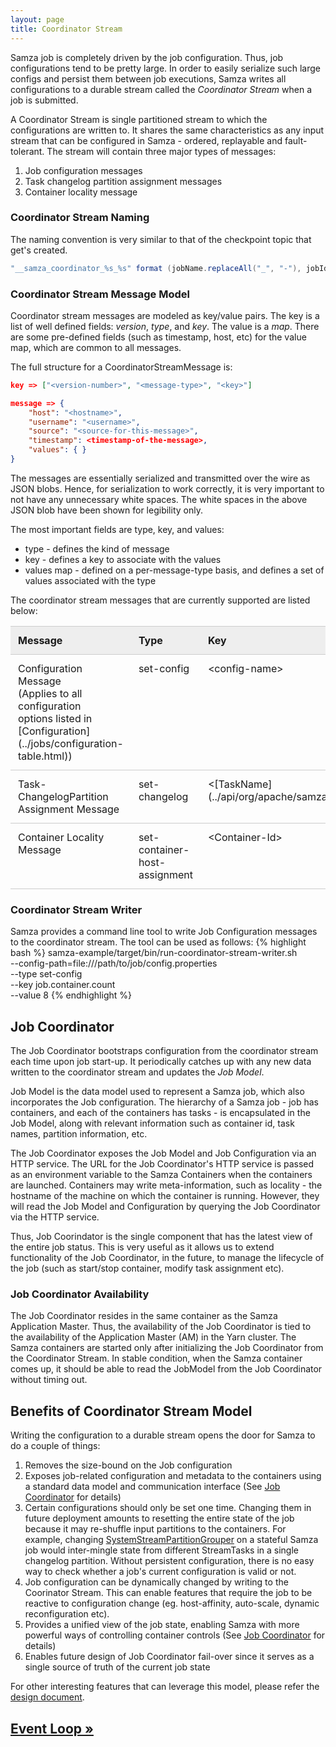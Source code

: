 ```yaml
---
layout: page
title: Coordinator Stream
---
```

<!--
   Licensed to the Apache Software Foundation (ASF) under one or more
   contributor license agreements.  See the NOTICE file distributed with
   this work for additional information regarding copyright ownership.
   The ASF licenses this file to You under the Apache License, Version 2.0
   (the "License"); you may not use this file except in compliance with
   the License.  You may obtain a copy of the License at

       http://www.apache.org/licenses/LICENSE-2.0

   Unless required by applicable law or agreed to in writing, software
   distributed under the License is distributed on an "AS IS" BASIS,
   WITHOUT WARRANTIES OR CONDITIONS OF ANY KIND, either express or implied.
   See the License for the specific language governing permissions and
   limitations under the License.
-->
Samza job is completely driven by the job configuration. Thus, job configurations tend to be pretty large. In order to easily serialize such large configs and persist them between job executions, Samza writes all configurations to a durable stream called the *Coordinator Stream* when a job is submitted.

A Coordinator Stream is single partitioned stream to which the configurations are written to. It shares the same characteristics as any input stream that can be configured in Samza - ordered, replayable and fault-tolerant. The stream will contain three major types of messages:

1. Job configuration messages
2. Task changelog partition assignment messages
3. Container locality message

### Coordinator Stream Naming

The naming convention is very similar to that of the checkpoint topic that get's created.

```java
"__samza_coordinator_%s_%s" format (jobName.replaceAll("_", "-"), jobId.replaceAll("_", "-"))
```

### Coordinator Stream Message Model
Coordinator stream messages are modeled as key/value pairs. The key is a list of well defined fields: *version*, *type*, and *key*. The value is a *map*. There are some pre-defined fields (such as timestamp, host, etc) for the value map, which are common to all messages.

The full structure for a CoordinatorStreamMessage is:

```json
key => ["<version-number>", "<message-type>", "<key>"]

message => {
    "host": "<hostname>",
    "username": "<username>",
    "source": "<source-for-this-message>",
    "timestamp": <timestamp-of-the-message>,
    "values": { }
}
```

The messages are essentially serialized and transmitted over the wire as JSON blobs. Hence, for serialization to work correctly, it is very important to not have any unnecessary white spaces. The white spaces in the above JSON blob have been shown for legibility only.

The most important fields are type, key, and values:

* type - defines the kind of message
* key - defines a key to associate with the values
* values map - defined on a per-message-type basis, and defines a set of values associated with the type

The coordinator stream messages that are currently supported are listed below:
<style>
            table th, table td {
                text-align: left;
                vertical-align: top;
                padding: 12px;
                border-bottom: 1px solid #ccc;
                border-top: 1px solid #ccc;
                border-left: 0;
                border-right: 0;
            }

            table td.property, table td.default {
                white-space: nowrap;
            }

            table th {
                background-color: #eee;
            }
</style>
<table>
    <tr>
        <th>Message</th>
        <th>Type</th>
        <th>Key</th>
        <th>Values Map</th>
    </tr>
    <tr>
        <td> Configuration Message <br />
            (Applies to all configuration <br />
             options listed in [Configuration](../jobs/configuration-table.html)) </td>
        <td> set-config </td>
        <td> &lt;config-name&gt; </td>
        <td> 'value' => &lt;config-value&gt; </td>
    </tr>
    <tr>
        <td> Task-ChangelogPartition Assignment Message </td>
        <td> set-changelog </td>
        <td> &lt;[TaskName](../api/org/apache/samza/container/TaskName.java)&gt; </td>
        <td> 'partition' => &lt;Changelog-Partition-Id&gt;
        </td>
    </tr>
    <tr>
        <td> Container Locality Message </td>
        <td> set-container-host-assignment </td>
        <td> &lt;Container-Id&gt; </td>
        <td> 'hostname' => &lt;HostName&gt;
        </td>
    </tr>
</table>

### Coordinator Stream Writer
Samza provides a command line tool to write Job Configuration messages to the coordinator stream. The tool can be used as follows:
{% highlight bash %}
samza-example/target/bin/run-coordinator-stream-writer.sh \
  --config-path=file:///path/to/job/config.properties \
  --type set-config \
  --key job.container.count \
  --value 8
{% endhighlight %}


## <a name="JobCoordinator"></a>Job Coordinator

The Job Coordinator bootstraps configuration from the coordinator stream each time upon job start-up. It periodically catches up with any new data written to the coordinator stream and updates the *Job Model*.

Job Model is the data model used to represent a Samza job, which also incorporates the Job configuration. The hierarchy of a Samza job - job has containers, and each of the containers has tasks - is encapsulated in the Job Model, along with relevant information such as container id, task names, partition information, etc.

The Job Coordinator exposes the Job Model and Job Configuration via an HTTP service. The URL for the Job Coordinator's HTTP service is passed as an environment variable to the Samza Containers when the containers are launched. Containers may write meta-information, such as locality - the hostname of the machine on which the container is running. However, they will read the Job Model and Configuration by querying the Job Coordinator via the HTTP service.

Thus, Job Coorindator is the single component that has the latest view of the entire job status. This is very useful as it allows us to extend functionality of the Job Coordinator, in the future, to manage the lifecycle of the job (such as start/stop container, modify task assignment etc).


### Job Coordinator Availability

The Job Coordinator resides in the same container as the Samza Application Master. Thus, the availability of the Job Coordinator is tied to the availability of the Application Master (AM) in the Yarn cluster. The Samza containers are started only after initializing the Job Coordinator from the Coordinator Stream. In stable condition, when the Samza container comes up, it should be able to read the JobModel from the Job Coordinator without timing out.

## Benefits of Coordinator Stream Model
Writing the configuration to a durable stream opens the door for Samza to do a couple of things:

1. Removes the size-bound on the Job configuration
2. Exposes job-related configuration and metadata to the containers using a standard data model and communication interface (See [Job Coordinator](#JobCoordinator) for details)
3. Certain configurations should only be set one time. Changing them in future deployment amounts to resetting the entire state of the job because it may re-shuffle input partitions to the containers. For example, changing [SystemStreamPartitionGrouper](../api/javadocs/org/apache/samza/container/grouper/stream/SystemStreamPartitionGrouper.java) on a stateful Samza job would inter-mingle state from different StreamTasks in a single changelog partition. Without persistent configuration, there is no easy way to check whether a job's current configuration is valid or not.
4. Job configuration can be dynamically changed by writing to the Coorinator Stream. This can enable features that require the job to be reactive to configuration change (eg. host-affinity, auto-scale, dynamic reconfiguration etc).
5. Provides a unified view of the job state, enabling Samza with more powerful ways of controlling container controls (See [Job Coordinator](#JobCoordinator) for details)
6. Enables future design of Job Coordinator fail-over since it serves as a single source of truth of the current job state


For other interesting features that can leverage this model, please refer the [design document](https://issues.apache.org/jira/secure/attachment/12670650/DESIGN-SAMZA-348-1.pdf).

## [Event Loop &raquo;](event-loop.html)
